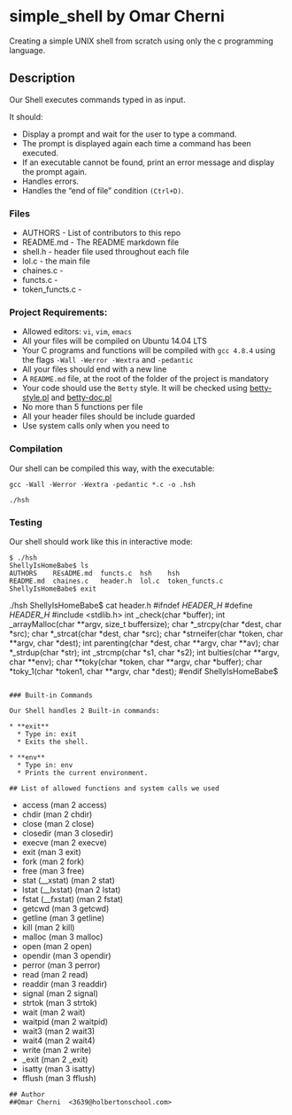 # simple_shell by Omar Cherni
Creating a simple UNIX shell from scratch using only the c programming language.

## Description

Our Shell executes commands typed in as input.

It should:

* Display a prompt and wait for the user to type a command.
* The prompt is displayed again each time a command has been executed.
* If an executable cannot be found, print an error message and display the prompt again.
* Handles errors.
* Handles the “end of file” condition `(Ctrl+D)`.

### Files
* AUTHORS - List of contributors to this repo
* README.md - The README markdown file
* shell.h - header file used throughout each file
* lol.c - the main file
* chaines.c -
* functs.c -
* token_functs.c -

### Project Requirements:
* Allowed editors: `vi`, `vim`, `emacs`
* All your files will be compiled on Ubuntu 14.04 LTS
* Your C programs and functions will be compiled with `gcc 4.8.4` using the flags `-Wall -Werror -Wextra` and `-pedantic`
* All your files should end with a new line
* A `README.md` file, at the root of the folder of the project is mandatory
* Your code should use the `Betty` style. It will be checked using [betty-style.pl](https://github.com/holbertonschool/Betty/blob/master/betty-style.pl) and [betty-doc.pl](https://github.com/holbertonschool/Betty/blob/master/betty-doc.pl)
* No more than 5 functions per file
* All your header files should be include guarded
* Use system calls only when you need to

### Compilation

Our shell can be compiled this way, with the executable:
```
gcc -Wall -Werror -Wextra -pedantic *.c -o .hsh
```
```
./hsh
```

### Testing
Our shell should work like this in interactive mode:
```
$ ./hsh
ShellyIsHomeBabe$ ls
AUTHORS    REsADME.md  functs.c  hsh    hsh
README.md  chaines.c   header.h  lol.c  token_functs.c
ShellyIsHomeBabe$ exit
```
./hsh
ShellyIsHomeBabe$ cat header.h
#ifndef _HEADER_H_
#define _HEADER_H_
#include <stdlib.h>
int _check(char *buffer);
int _arrayMalloc(char **argv, size_t buffersize);
char *_strcpy(char *dest, char *src);
char *_strcat(char *dest, char *src);
char *strneifer(char *token, char **argv, char *dest);
int parenting(char *dest, char **argv, char **av);
char *_strdup(char *str);
int _strcmp(char *s1, char *s2);
int bulties(char **argv, char **env);
char **toky(char *token, char **argv, char *buffer);
char *toky_1(char *token1, char **argv, char *dest);
#endif
ShellyIsHomeBabe$
```

### Built-in Commands

Our Shell handles 2 Built-in commands:

* **exit**
  * Type in: exit
  * Exits the shell.

* **env**
  * Type in: env
  * Prints the current environment.

## List of allowed functions and system calls we used
```
* access (man 2 access)
* chdir (man 2 chdir)
* close (man 2 close)
* closedir (man 3 closedir)
* execve (man 2 execve)
* exit (man 3 exit)
* fork (man 2 fork)
* free (man 3 free)
* stat (__xstat) (man 2 stat)
* lstat (__lxstat) (man 2 lstat)
* fstat (__fxstat) (man 2 fstat)
* getcwd (man 3 getcwd)
* getline (man 3 getline)
* kill (man 2 kill)
* malloc (man 3 malloc)
* open (man 2 open)
* opendir (man 3 opendir)
* perror (man 3 perror)
* read (man 2 read)
* readdir (man 3 readdir)
* signal (man 2 signal)
* strtok (man 3 strtok)
* wait (man 2 wait)
* waitpid (man 2 waitpid)
* wait3 (man 2 wait3)
* wait4 (man 2 wait4)
* write (man 2 write)
* _exit (man 2 _exit)
* isatty (man 3 isatty)
* fflush (man 3 fflush)
```
## Author
##Omar Cherni  <3639@holbertonschool.com>
